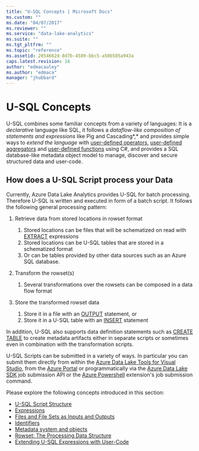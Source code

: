 ```yaml
---
title: "U-SQL Concepts | Microsoft Docs"
ms.custom: ""
ms.date: "04/07/2017"
ms.reviewer: ""
ms.service: "data-lake-analytics"
ms.suite: ""
ms.tgt_pltfrm: ""
ms.topic: "reference"
ms.assetid: 2854662d-8d7b-4589-bbc5-a50b505a943a
caps.latest.revision: 16
author: "edmacauley"
ms.author: "edmaca"
manager: "jhubbard"
---
```

# U-SQL Concepts
U-SQL combines some familiar concepts from a variety of languages: It is a *declarative* language like SQL, it follows a *dataflow-like composition of statements and expressions* like Pig and Cascading*,* and provides simple ways to *extend the language* with [user-defined operators](https://docs.microsoft.com/azure/data-lake-analytics/data-lake-analytics-u-sql-programmability-guide#user-defined-objects--udo), [user-defined aggregators](https://docs.microsoft.com/azure/data-lake-analytics/data-lake-analytics-u-sql-programmability-guide#user-defined-aggregates--udagg) and [user-defined functions](https://docs.microsoft.com/azure/data-lake-analytics/data-lake-analytics-u-sql-programmability-guide#user-defined-functions---udf) using C#, and provides a SQL database-like metadata object model to manage, discover and secure structured data and user-code.  

## How does a U-SQL Script process your Data
Currently, Azure Data Lake Analytics provides U-SQL for batch processing.  Therefore U-SQL is written and executed in form of a batch script. It follows the following general processing pattern:    
1.  Retrieve data from stored locations in rowset format    
    1.  Stored locations can be files that will be schematized on read with [EXTRACT](extract-expression-u-sql.md) expressions    
    2.  Stored locations can be U-SQL tables that are stored in a schematized format    
    3.  Or can be tables provided by other data sources such as an Azure SQL database.     
    

2.  Transform the rowset(s)    
    1.  Several transformations over the rowsets can be composed in a data flow format    
    
    
3.  Store the transformed rowset data    
    1.  Store it in a file with an [OUTPUT](output-statement-u-sql.md) statement, or    
    2.  Store it in a U-SQL table with an [INSERT](insert-u-sql.md) statement    

In addition, U-SQL also supports data definition statements such as [CREATE TABLE](create-table-u-sql-creating-a-table-with-schema.md) to create metadata artifacts either in separate scripts or sometimes even in combination with the transformation scripts.  
  
U-SQL Scripts can be submitted in a variety of ways. In particular you can submit them directly from within the [Azure Data Lake Tools for Visual Studio](https://azure.microsoft.com/en-us/documentation/articles/data-lake-analytics-data-lake-tools-get-started/), from the [Azure Portal](https://azure.microsoft.com/en-us/documentation/articles/data-lake-analytics-get-started-portal) or programmatically via the [Azure Data Lake SDK](https://azure.microsoft.com/en-us/documentation/articles/data-lake-analytics-get-started-net-sdk/) job submission API or the [Azure Powershell](https://azure.microsoft.com/en-us/documentation/articles/data-lake-analytics-get-started-powershell) extension's job submission command.  
  
Please explore the following concepts introduced in this section:  
* [U-SQL Script Structure](u-sql-scripts.md)  
* [Expressions](expressions-u-sql.md)
* [Files and File Sets as Inputs and Outputs](files-and-file-sets-as-inputs-and-outputs-u-sql.md) 
* [Identifiers](identifiers-u-sql.md)  
* [Metadata system and objects](data-definition-language-ddl-statements-u-sql.md) 
* [Rowset: The Processing Data Structure](rowset-the-processing-data-structure-u-sql.md)  
* [Extending U-SQL Expressions with User-Code](extending-u-sql-expressions-with-user-code.md)



